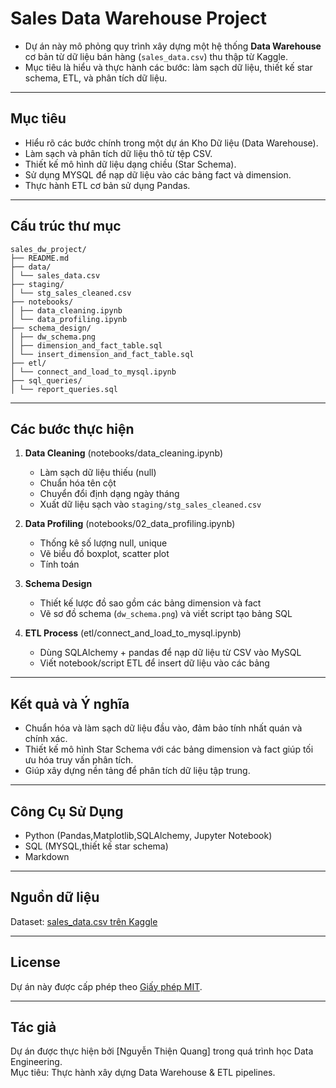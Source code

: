 # Sales Data Warehouse Project

- Dự án này mô phỏng quy trình xây dựng một hệ thống **Data Warehouse** cơ bản từ dữ liệu bán hàng (`sales_data.csv`) thu thập từ Kaggle.
- Mục tiêu là hiểu và thực hành các bước: làm sạch dữ liệu, thiết kế star schema, ETL, và phân tích dữ liệu.

---

## Mục tiêu

- Hiểu rõ các bước chính trong một dự án Kho Dữ liệu (Data Warehouse).
- Làm sạch và phân tích dữ liệu thô từ tệp CSV.
- Thiết kế mô hình dữ liệu dạng chiều (Star Schema).
- Sử dụng MYSQL để nạp dữ liệu vào các bảng fact và dimension.
- Thực hành ETL cơ bản sử dụng Pandas.

---

## Cấu trúc thư mục
```
sales_dw_project/
├── README.md 
├── data/ 
│ └── sales_data.csv
├── staging/ 
│ └── stg_sales_cleaned.csv
├── notebooks/ 
│ ├── data_cleaning.ipynb
│ └── data_profiling.ipynb
├── schema_design/ 
│ ├── dw_schema.png
│ ├── dimension_and_fact_table.sql
│ └── insert_dimension_and_fact_table.sql
├── etl/ 
│ └── connect_and_load_to_mysql.ipynb
├── sql_queries/ 
│ └── report_queries.sql
```

---
## Các bước thực hiện

1. **Data Cleaning**  (notebooks/data_cleaning.ipynb)
   - Làm sạch dữ liệu thiếu (null)
   - Chuẩn hóa tên cột
   - Chuyển đổi định dạng ngày tháng
   - Xuất dữ liệu sạch vào `staging/stg_sales_cleaned.csv`

2. **Data Profiling**  (notebooks/02_data_profiling.ipynb)
   - Thống kê số lượng null, unique
   - Vẽ biểu đồ boxplot, scatter plot
   - Tính toán

3. **Schema Design**  
   - Thiết kế lược đồ sao gồm các bảng dimension và fact  
   - Vẽ sơ đồ schema (`dw_schema.png`) và viết script tạo bảng SQL

4. **ETL Process**  (etl/connect_and_load_to_mysql.ipynb)
   - Dùng SQLAlchemy + pandas để nạp dữ liệu từ CSV vào MySQL
   - Viết notebook/script ETL để insert dữ liệu vào các bảng

---
## Kết quả và Ý nghĩa
   - Chuẩn hóa và làm sạch dữ liệu đầu vào, đảm bảo tính nhất quán và chính xác.
   - Thiết kế mô hình Star Schema với các bảng dimension và fact giúp tối ưu hóa truy vấn phân tích.
   - Giúp xây dựng nền tảng để phân tích dữ liệu tập trung.
---

## Công Cụ Sử Dụng

- Python (Pandas,Matplotlib,SQLAlchemy, Jupyter Notebook)
- SQL (MYSQL,thiết kế star schema)
- Markdown 

---

## Nguồn dữ liệu

Dataset: [sales_data.csv trên Kaggle](https://www.kaggle.com/)  

---

## License

Dự án này được cấp phép theo [Giấy phép MIT](LICENSE).

---

## Tác giả

Dự án được thực hiện bởi [Nguyễn Thiện Quang] trong quá trình học Data Engineering.  
Mục tiêu: Thực hành xây dựng Data Warehouse & ETL pipelines.


